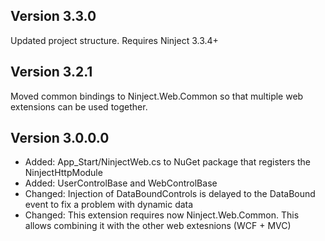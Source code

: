 Version 3.3.0
---------------
Updated project structure. Requires Ninject 3.3.4+

Version 3.2.1
---------------
Moved common bindings to Ninject.Web.Common so that multiple web extensions can be used together.

Version 3.0.0.0
---------------
- Added: App_Start/NinjectWeb.cs to NuGet package that registers the NinjectHttpModule
- Added: UserControlBase and WebControlBase
- Changed: Injection of DataBoundControls is delayed to the DataBound event to fix a problem with dynamic data
- Changed: This extension requires now Ninject.Web.Common. This allows combining it with the other web extesnions (WCF + MVC)
